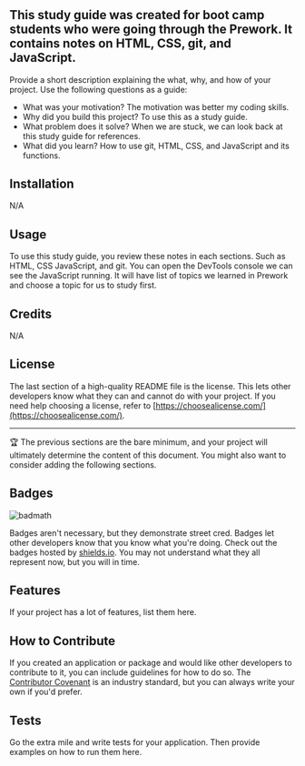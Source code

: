 # <Prework Study Guide Webpage>

## This study guide was created for boot camp students who were going through the Prework. It contains notes on HTML, CSS, git, and JavaScript.

Provide a short description explaining the what, why, and how of your project. Use the following questions as a guide:

- What was your motivation? The motivation was better my coding skills.
- Why did you build this project? To use this as a study guide.
- What problem does it solve? When we are stuck, we can look back at this study guide for references.
- What did you learn? How to use git, HTML, CSS, and JavaScript and its functions.



## Installation

N/A

## Usage

To use this study guide, you review these notes in each sections. Such as HTML, CSS JavaScript, and git. You can open the DevTools console we can see the JavaScript running. It will have list of topics we learned in Prework and choose a topic for us to study first.



## Credits

N/A



## License

The last section of a high-quality README file is the license. This lets other developers know what they can and cannot do with your project. If you need help choosing a license, refer to [https://choosealicense.com/](https://choosealicense.com/).

---

🏆 The previous sections are the bare minimum, and your project will ultimately determine the content of this document. You might also want to consider adding the following sections.

## Badges

![badmath](https://img.shields.io/github/languages/top/nielsenjared/badmath)

Badges aren't necessary, but they demonstrate street cred. Badges let other developers know that you know what you're doing. Check out the badges hosted by [shields.io](https://shields.io/). You may not understand what they all represent now, but you will in time.

## Features

If your project has a lot of features, list them here.

## How to Contribute

If you created an application or package and would like other developers to contribute to it, you can include guidelines for how to do so. The [Contributor Covenant](https://www.contributor-covenant.org/) is an industry standard, but you can always write your own if you'd prefer.

## Tests

Go the extra mile and write tests for your application. Then provide examples on how to run them here.

